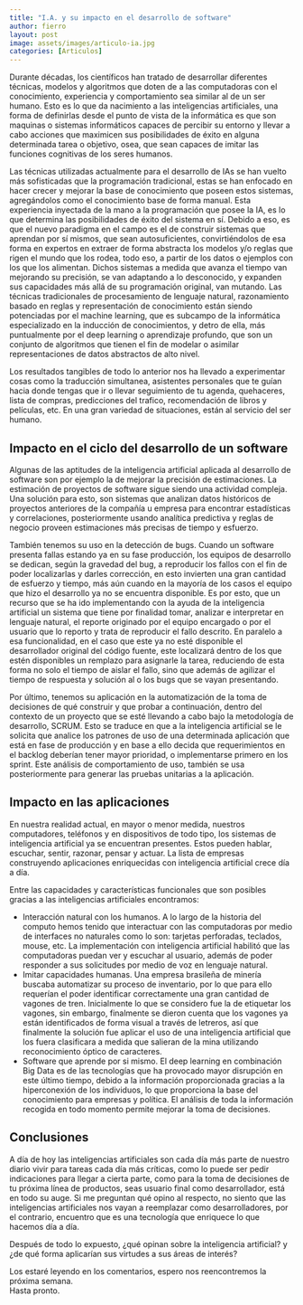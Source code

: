 ```yaml
---
title: "I.A. y su impacto en el desarrollo de software"
author: fierro
layout: post
image: assets/images/articulo-ia.jpg
categories: [Articulos]
---
```

Durante décadas, los científicos han tratado de desarrollar diferentes técnicas, modelos y algoritmos que doten de a las computadoras con el conocimiento, experiencia y comportamiento sea similar al de un ser humano. Esto es lo que da nacimiento a las inteligencias artificiales, una forma de definirlas desde el punto de vista de la informática es que son maquinas o sistemas informáticos capaces de percibir su entorno y llevar a cabo acciones que maximicen sus posibilidades de éxito en alguna determinada tarea o objetivo, osea, que sean capaces de imitar las funciones cognitivas de los seres humanos.

Las técnicas utilizadas actualmente para el desarrollo de IAs se han vuelto más sofisticadas que la programación tradicional, estas se han enfocado en hacer crecer y mejorar la base de conocimiento que poseen estos sistemas, agregándolos como el conocimiento base de forma manual. Esta experiencia inyectada de la mano a la programación que posee la IA, es lo que determina las posibilidades de éxito del sistema en sí. Debido a eso, es que el nuevo paradigma en el campo es el de construir sistemas que aprendan por sí mismos, que sean autosuficientes, convirtiéndolos de esa forma en expertos en extraer de forma abstracta los modelos y/o reglas que rigen el mundo que los rodea, todo eso, a partir de los datos o ejemplos con los que los alimentan. Dichos sistemas a medida que avanza el tiempo van mejorando su precisión, se van adaptando a lo desconocido, y expanden sus capacidades más allá de su programación original, van mutando. Las técnicas tradicionales de procesamiento de lenguaje natural, razonamiento basado en reglas y representación de conocimiento están siendo potenciadas por el machine learning, que es subcampo de la informática especializado en la inducción de conocimientos, y detro de ella, más puntualmente por el deep learning o aprendizaje profundo, que son un conjunto de algoritmos que tienen el fin de modelar o asimilar representaciones de datos abstractos de alto nivel. 

Los resultados tangibles de todo lo anterior nos ha llevado a experimentar cosas como la traducción simultanea, asistentes personales que te guían hacia donde tengas que ir o llevar seguimiento de tu agenda, quehaceres, lista de compras, predicciones del trafico, recomendación de libros y películas, etc. En una gran variedad de situaciones, están al servicio del ser humano. 

## Impacto en el ciclo del desarrollo de un software

Algunas de las aptitudes de la inteligencia artificial aplicada al desarrollo de software son por ejemplo la de mejorar la precisión de estimaciones. La estimación de proyectos de software sigue siendo una actividad compleja. Una solución para esto, son sistemas que analizan datos históricos de proyectos anteriores de la compañía u empresa para encontrar estadísticas y correlaciones, posteriormente usando analítica predictiva y reglas de negocio proveen estimaciones más precisas de tiempo y esfuerzo.

También tenemos su uso en la detección de bugs. Cuando un software presenta fallas estando ya en su fase producción, los equipos de desarrollo se dedican, según la gravedad del bug, a reproducir los fallos con el fin de poder localizarlas y darles corrección, en esto invierten una gran cantidad de esfuerzo y tiempo, más aún cuando en la mayoría de los casos el equipo que hizo el desarrollo ya no se encuentra disponible. Es por esto, que un recurso que se ha ido implementando con la ayuda de la inteligencia artificial un sistema que tiene por finalidad tomar, analizar e interpretar en lenguaje natural, el reporte originado por el equipo encargado o por el usuario que lo reporto y trata de reproducir el fallo descrito. En paralelo a esa funcionalidad, en el caso que este ya no esté disponible el desarrollador original del código fuente, este localizará dentro de los que estén disponibles un remplazo para asignarle la tarea, reduciendo de esta forma no solo el tiempo de aislar el fallo, sino que además de agilizar el tiempo de respuesta y solución al o los bugs que se vayan presentando.

Por último, tenemos su aplicación en la automatización de la toma de decisiones de qué construir y que probar a continuación, dentro del contexto de un proyecto que se esté llevando a cabo bajo la metodología de desarrollo, SCRUM. Esto se traduce en que a la inteligencia artificial se le solicita que analice los patrones de uso de una determinada aplicación que está en fase de producción y en base a ello decida que requerimientos en el backlog deberían tener mayor prioridad, o implementarse primero en los sprint. Este análisis de comportamiento de uso, también se usa posteriormente para generar las pruebas unitarias a la aplicación.

## Impacto en las aplicaciones

En nuestra realidad actual, en mayor o menor medida, nuestros computadores, teléfonos y en dispositivos de todo tipo, los sistemas de inteligencia artificial ya se encuentran presentes. Estos pueden hablar, escuchar, sentir, razonar, pensar y actuar. La lista de empresas construyendo aplicaciones enriquecidas con inteligencia artificial crece día a día.

Entre las capacidades y características funcionales que son posibles gracias a las inteligencias artificiales encontramos:

  * Interacción natural con los humanos. A lo largo de la historia del computo hemos tenido que interactuar con las computadoras por medio de interfaces no naturales como lo son: tarjetas perforadas, teclados, mouse, etc. La implementación con inteligencia artificial habilitó que las computadoras puedan ver y escuchar al usuario, además de poder responder a sus solicitudes por medio de voz en lenguaje natural.
  * Imitar capacidades humanas. Una empresa brasileña de minería buscaba automatizar su proceso de inventario, por lo que para ello requerían el poder identificar correctamente una gran cantidad de vagones de tren. Inicialmente lo que se considero fue la de etiquetar los vagones, sin embargo, finalmente se dieron cuenta que los vagones ya están identificados de forma visual a través de letreros, así que finalmente la solución fue aplicar el uso de una inteligencia artificial que los fuera clasificara a medida que salieran de la mina utilizando reconocimiento óptico de caracteres.
  * Software que aprende por si mismo. El deep learning en combinación Big Data es de las tecnologías que ha provocado mayor disrupción en este último tiempo, debido a la información proporcionada gracias a la hiperconexión de los individuos, lo que proporciona la base del conocimiento para empresas y política. El análisis de toda la información recogida en todo momento permite mejorar la toma de decisiones.

## Conclusiones

A día de hoy las inteligencias artificiales son cada día más parte de nuestro diario vivir para tareas cada día más críticas, como lo puede ser pedir indicaciones para llegar a cierta parte, como para la toma de decisiones de tu próxima línea de productos, seas usuario final como desarrollador, está en todo su auge. Si me preguntan qué opino al respecto, no siento que las inteligencias artificiales nos vayan a reemplazar como desarrolladores, por el contrario, encuentro que es una tecnología que enriquece lo que hacemos día a día.  
  
Después de todo lo expuesto, ¿qué opinan sobre la inteligencia artificial? y ¿de qué forma aplicarían sus virtudes a sus áreas de interés?

Los estaré leyendo en los comentarios, espero nos reencontremos la próxima semana.  
Hasta pronto.